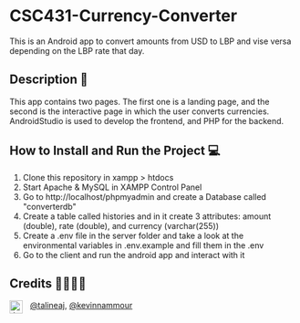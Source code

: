 # CSC431-Currency-Converter

This is an Android app to convert amounts from USD to LBP and vise versa depending on the LBP rate that day.

## Description 📗

This app contains two pages. The first one is a landing page, and the second is the interactive page in which the user converts currencies. 
AndroidStudio is used to develop the frontend, and PHP for the backend.

## How to Install and Run the Project 💻

1. Clone this repository in xampp > htdocs
2. Start Apache & MySQL in XAMPP Control Panel
3. Go to http://localhost/phpmyadmin and create a Database called "converterdb"
4. Create a table called histories and in it create 3 attributes: amount (double), rate (double), and currency (varchar(255))
5. Create a .env file in the server folder and take a look at the environmental variables in .env.example and fill them in the .env 
6. Go to the client and run the android app and interact with it

## Credits 👨‍💻👩‍💻

<img align="left" alt="Java" width="23px" src="https://cdn.jsdelivr.net/gh/devicons/devicon/icons/github/github-original.svg" style="vertical-align: middle; padding-right: 10px;" />

[@talineaj](https://github.com/TalineAj), [@kevinnammour](https://github.com/kevinnammour)
